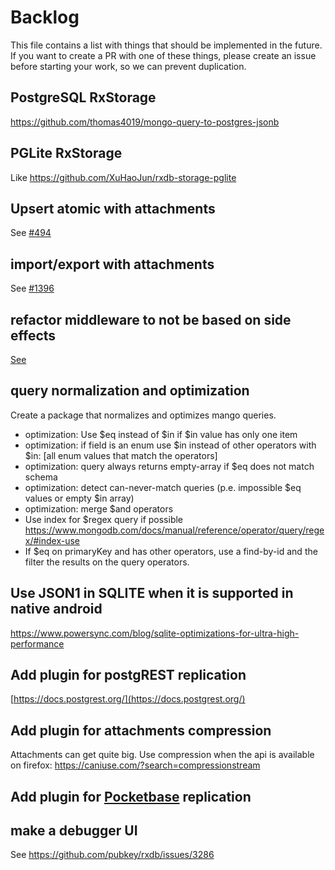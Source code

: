 # Backlog

This file contains a list with things that should be implemented in the future. If you want to create a PR with one of these things, please create an issue before starting your work, so we can prevent duplication.


## PostgreSQL RxStorage

https://github.com/thomas4019/mongo-query-to-postgres-jsonb

## PGLite RxStorage

Like https://github.com/XuHaoJun/rxdb-storage-pglite

## Upsert atomic with attachments

See [#494](https://github.com/pubkey/rxdb/issues/494)


## import/export with attachments

See [#1396](https://github.com/pubkey/rxdb/pull/1396#issuecomment-523014106)

## refactor middleware to not be based on side effects

[See](https://github.com/pubkey/rxdb/issues/3426)

## query normalization and optimization

Create a package that normalizes and optimizes mango queries.

- optimization: Use $eq instead of $in if $in value has only one item
- optimization: if field is an enum use $in instead of other operators with $in: [all enum values that match the operators]
- optimization: query always returns empty-array if $eq does not match schema
- optimization: detect can-never-match queries (p.e. impossible $eq values or empty $in array)
- optimization: merge $and operators
- Use index for $regex query if possible https://www.mongodb.com/docs/manual/reference/operator/query/regex/#index-use
- If $eq on primaryKey and has other operators, use a find-by-id and the filter the results on the query operators.

## Use JSON1 in SQLITE when it is supported in native android

https://www.powersync.com/blog/sqlite-optimizations-for-ultra-high-performance

## Add plugin for postgREST replication

[https://docs.postgrest.org/](https://docs.postgrest.org/)

## Add plugin for attachments compression

Attachments can get quite big. Use compression when the api is available on firefox: https://caniuse.com/?search=compressionstream

## Add plugin for [Pocketbase](https://pocketbase.io/) replication


## make a debugger UI

See https://github.com/pubkey/rxdb/issues/3286
